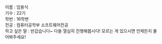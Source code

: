 이름 : 임용식  
기수 : 22기  
학번 : 16학번  
전공 : 컴퓨터공학부 소프트웨어전공  
하고 싶은 말 : 반갑습니다~ 다들 열심히 진행해봅시다! 모르는 게 있으시면 언제든지 물어봐주세요!  
